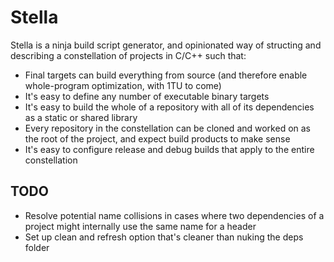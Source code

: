 # Stella

Stella is a ninja build script generator, and opinionated way of structing and describing a constellation of projects in C/C++ such that:
* Final targets can build everything from source (and therefore enable whole-program optimization, with 1TU to come)
* It's easy to define any number of executable binary targets
* It's easy to build the whole of a repository with all of its dependencies as a static or shared library
* Every repository in the constellation can be cloned and worked on as the root of the project, and expect build products to make sense
* It's easy to configure release and debug builds that apply to the entire constellation

## TODO

* Resolve potential name collisions in cases where two dependencies of a project might internally use the same name for a header
* Set up clean and refresh option that's cleaner than nuking the deps folder

